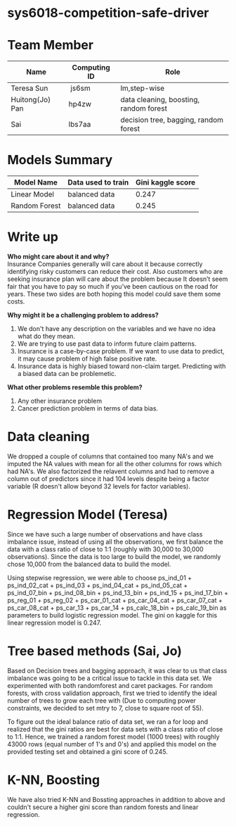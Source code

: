 # sys6018-competition-safe-driver

# Team Member
|    Name         | Computing ID  |    Role       |
| -------------   | ------------- | ------------- |
| Teresa Sun      |  js6sm        | lm,step-wise            | 
| Huitong(Jo) Pan |  hp4zw        | data cleaning, boosting, random forest| 
| Sai             |  lbs7aa       | decision tree, bagging, random forest | 

# Models Summary
|    Model Name   | Data used to train   | Gini kaggle score  |
| -------------   | -------------------  |------------------- |
| Linear Model    |  balanced data       |    0.247           | 
| Random Forest   |  balanced data       |    0.245           | 

# Write up
**Who might care about it and why?**       
Insurance Companies generally will care about it because correctly identifying risky customers can reduce their cost. Also customers who are seeking insurance plan will care about the problem because It doesn’t seem fair that you have to pay so much if you’ve been cautious on the road for years. These two sides are both hoping this model could save them some costs.

**Why might it be a challenging problem to address?**          
1) We don't have any description on the variables and we have no idea what do they mean.
2) We are trying to use past data to inform future claim patterns. 
3) Insurance is a case-by-case problem. If we want to use data to predict, it may cause problem of high false positive rate.
4) Insurance data is highly biased toward non-claim target. Predicting with a biased data can be problemetic.

**What other problems resemble this problem?**       
1) Any other insurance problem      
2) Cancer prediction problem in terms of data bias. 

# Data cleaning 
We dropped a couple of columns that contained too many NA's and we imputed the NA values with mean for all the other columns for rows which had NA's. We also factorized the relavent columns and had to remove a column out of predictors since it had 104 levels despite being a factor variable (R doesn't allow beyond 32 levels for factor variables).

# Regression Model (Teresa)
Since we have such a large number of observations and have class imbalance issue, instead of using all the observations, we
first balance the data with a class ratio of close to 1:1 (roughly with 30,000 to 30,000 observations). Since the data is too large to build the model, we randomly chose 10,000 from the balanced data to build the model.

Using stepwise regression, we were able to choose ps_ind_01 + ps_ind_02_cat + ps_ind_03 + ps_ind_04_cat + ps_ind_05_cat + ps_ind_07_bin + ps_ind_08_bin + ps_ind_13_bin + ps_ind_15 + ps_ind_17_bin + ps_reg_01 + ps_reg_02 + ps_car_01_cat + ps_car_04_cat + ps_car_07_cat + ps_car_08_cat + ps_car_13 + ps_car_14 + ps_calc_18_bin + ps_calc_19_bin as parameters to build logistic regression model. The gini on kaggle for this linear regression model is 0.247.

# Tree based methods (Sai, Jo)

Based on Decision trees and bagging approach, it was clear to us that class imbalance was going to be a critical issue to tackle in this data set. We experimented with both randomforest and caret packages. For random forests, with cross validation approach, first we tried to identify the ideal number of trees to grow each tree with (Due to computing power constraints, we decided to set mtry to 7, close to square root of 55).

To figure out the ideal balance ratio of data set, we ran a for loop and realized that the gini ratios are best for data sets with a class ratio of close to 1:1. Hence, we trained a random forest model (1000 trees) with roughly 43000 rows (equal number of 1's and 0's) and applied this model on the provided testing set and obtained a gini score of 0.245.

# K-NN, Boosting

We have also tried K-NN and Bossting approaches in addition to above and couldn't secure a higher gini score than random forests and linear regression.
